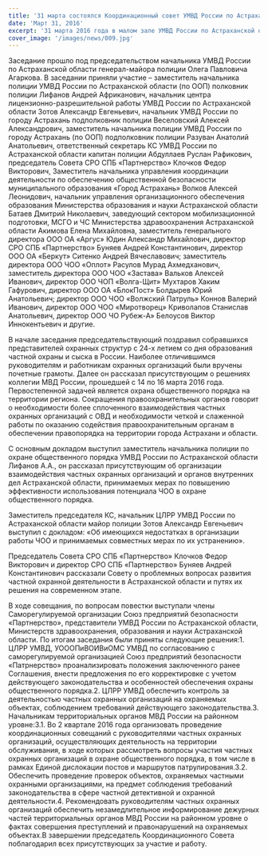 ```yaml
---
title: '31 марта состоялся Координационный совет УМВД России по Астраханской области по взаимодействию с частными охранными структурами '
date: 'Март 31, 2016'
excerpt: '31 марта 2016 года в малом зале УМВД России по Астраханской области состоялось заседание Координационного Совета УМВД по взаимодействию с частными охранными структурами. Повестка заседания: «11 марта профессиональный праздник частной охраны.'
cover_image: '/images/news/009.jpg'
---
```


Заседание прошло под председательством начальника УМВД России по Астраханской области генерал-майора полиции Олега Павловича Агаркова. В заседании приняли участие – заместитель начальника полиции УМВД России по Астраханской области (по ООП) полковник полиции Лифанов Андрей Африканович, начальник центра лицензионно-разрешительной работы УМВД России по Астраханской области Зотов Александр Евгеньевич, начальник УМВД России по городу Астрахань подполковник полиции Веселовский Алексей Александрович, заместитель начальника полиции УМВД России по городу Астрахань (по ООП) подполковник полиции Разуван Анатолий Анатольевич, ответственный секретарь КС УМВД России по Астраханской области капитан полиции Абдуллаев Руслан Рафикович, председатель Совета СРО СПБ «Партнерство» Клочков Федор Викторович, Заместитель начальника управления координации деятельности по обеспечению общественной безопасности муниципального образования «Город Астрахань» Волков Алексей Леонидович, начальник управления организационного обеспечения образования Министерства образования и науки Астраханской области Батаев Дмитрий Николаевич, заведующий сектором мобилизационной подготовки, МСГО и ЧС Министерства здравоохранения Астраханской области Акимова Елена Михайловна, заместитель генерального директора ООО ОА «Аргус» Юдин Александр Михайлович, директор СРО СПБ «Партнерство» Буняев Андрей Константинович, директор ООО ОА «Беркут» Ситенко Андрей Вячеславович; заместитель директора ООО ЧОО «Оплот» Расулов Мурад Ахмедханович, заместитель директора ООО ЧОО «Застава» Вальков Алексей Иванович, директор ООО ЧОП «Волга-Щит» Мухтаров Хаким Гафурович, директор ООО ОА «БлокПост» Болдырев Юрий Анатольевич; директор ООО ЧОО «Волжский Патруль» Коннов Валерий Иванович, директор ООО ЧОО «Миротворец» Криволапов Станислав Анатольевич, директор ООО ЧО Рубеж-А» Белоусов Виктор Иннокентьевич и другие.

В начале заседания председательствующий поздравил собравшихся представителей охранных структур с 24-х летием со дня образования частной охраны и сыска в России. Наиболее отличившимся руководителям и работникам охранных организаций были вручены почетные грамоты. Далее он рассказал присутствующим о решениях коллегии МВД России, прошедшей с 14 по 16 марта 2016 года. Первостепенной задачей является охрана общественного порядка на территории региона. Сокращения правоохранительных органов говорит о необходимости более сплоченного взаимодействия частных охранных организаций с ОВД и необходимости четкой и слаженной работы по оказанию содействия правоохранительным органам в обеспечении правопорядка на территории города Астрахани и области.

С основным докладом выступил заместитель начальника полиции по охране общественного порядка УМВД России по Астраханской области Лифанов А.А., он рассказал присутствующим об организации взаимодействия частных охранных организаций и органов внутренних дел Астраханской области, принимаемых мерах по повышению эффективности использования потенциала ЧОО в охране общественного порядка.

Заместитель председателя КС, начальник ЦЛРР УМВД России по Астраханской области майор полиции Зотов Александр Евгеньевич выступил с докладом: «Об имеющихся недостатках в организации работы ЧОО и принимаемых совместных мерах по их устранению».

Председатель Совета СРО СПБ «Партнерство» Клочков Федор Викторович и директор СРО СПБ «Партнерство» Буняев Андрей Константинович рассказали Совету о проблемных вопросах развития частной охранной деятельности в Астраханской области и путях их решения на современном этапе.

В ходе совещания, по вопросам повестки выступали члены Саморегулируемой организации Союз предприятий безопасности «Партнерство», представители УМВД России по Астраханской области, Министерств здравоохранения, образования и науки Астраханской области. По итогам заседания были приняты следующие решения:1. ЦЛРР УМВД, УОООПиВОИВиОМС УМВД по согласованию с саморегулируемой организацией Союз предприятий безопасности «Патрнерство» проанализировать положения заключенного ранее Соглашения, внести предложения по его корректировке с учетом действующего законодательства и особенностей обеспечения охраны общественного порядка.2. ЦЛРР УМВД обеспечить контроль за деятельностью частных охранных организаций на охраняемых объектах, соблюдением требований действующего законодательства.3. Начальникам территориальных органов МВД России на районном уровне:3.1. Во 2 квартале 2016 года организовать проведение координационных совещаний с руководителями частных охранных организаций, осуществляющих деятельность на территории обслуживания, в ходе которых рассмотреть вопросы участия частных охранных организаций в охране общественного порядка, в том числе в рамках Единой дислокации постов и маршрутов патрулирования.3.2. Обеспечить проведение проверок объектов, охраняемых частными охранными организациями, на предмет соблюдения требований законодательства в сфере частной детективной и охранной деятельности.4. Рекомендовать руководителям частных охранных организаций обеспечить незамедлительное информирование дежурных частей территориальных органов МВД России на районном уровне о фактах совершения преступлений и правонарушений на охраняемых объектах.В завершении председатель Координационного Совета поблагодарил всех присутствующих за участие и работу.
